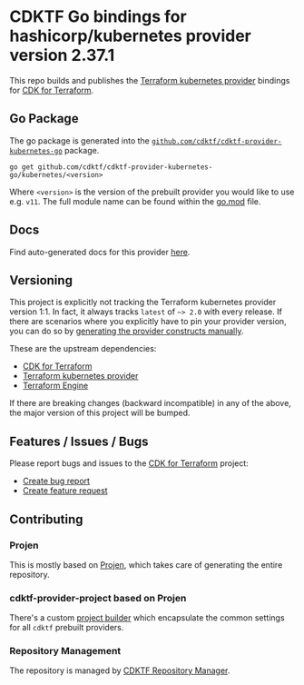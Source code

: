 # CDKTF Go bindings for hashicorp/kubernetes provider version 2.37.1

This repo builds and publishes the [Terraform kubernetes provider](https://registry.terraform.io/providers/hashicorp/kubernetes/2.37.1/docs) bindings for [CDK for Terraform](https://cdk.tf).

## Go Package

The go package is generated into the [`github.com/cdktf/cdktf-provider-kubernetes-go`](https://github.com/cdktf/cdktf-provider-kubernetes-go) package.

`go get github.com/cdktf/cdktf-provider-kubernetes-go/kubernetes/<version>`

Where `<version>` is the version of the prebuilt provider you would like to use e.g. `v11`. The full module name can be found
within the [go.mod](https://github.com/cdktf/cdktf-provider-kubernetes-go/blob/main/kubernetes/go.mod#L1) file.

## Docs

Find auto-generated docs for this provider [here](https://github.com/cdktf/cdktf-provider-kubernetes/blob/main/docs/API.go.md).


## Versioning

This project is explicitly not tracking the Terraform kubernetes provider version 1:1. In fact, it always tracks `latest` of `~> 2.0` with every release. If there are scenarios where you explicitly have to pin your provider version, you can do so by [generating the provider constructs manually](https://cdk.tf/imports).

These are the upstream dependencies:

* [CDK for Terraform](https://cdk.tf)
* [Terraform kubernetes provider](https://registry.terraform.io/providers/hashicorp/kubernetes/2.37.1)
* [Terraform Engine](https://terraform.io)

If there are breaking changes (backward incompatible) in any of the above, the major version of this project will be bumped.

## Features / Issues / Bugs

Please report bugs and issues to the [CDK for Terraform](https://cdk.tf) project:

* [Create bug report](https://cdk.tf/bug)
* [Create feature request](https://cdk.tf/feature)

## Contributing

### Projen

This is mostly based on [Projen](https://github.com/projen/projen), which takes care of generating the entire repository.

### cdktf-provider-project based on Projen

There's a custom [project builder](https://github.com/cdktf/cdktf-provider-project) which encapsulate the common settings for all `cdktf` prebuilt providers.


### Repository Management

The repository is managed by [CDKTF Repository Manager](https://github.com/cdktf/cdktf-repository-manager/).
